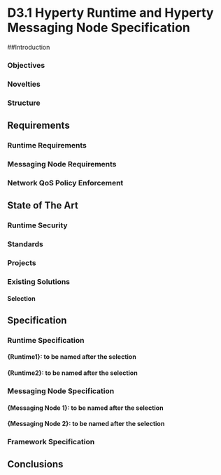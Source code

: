 # D3.1 Hyperty Runtime and Hyperty Messaging Node Specification

##Introduction

### Objectives

### Novelties

### Structure

## Requirements

### Runtime Requirements

### Messaging Node Requirements

### Network QoS Policy Enforcement 

## State of The Art

### Runtime Security

### Standards

### Projects

### Existing Solutions

#### Selection

## Specification

### Runtime Specification

#### {Runtime1}: to be named after the selection

#### {Runtime2}: to be named after the selection

### Messaging Node Specification

#### {Messaging Node 1}: to be named after the selection

#### {Messaging Node 2}: to be named after the selection

### Framework Specification

## Conclusions
